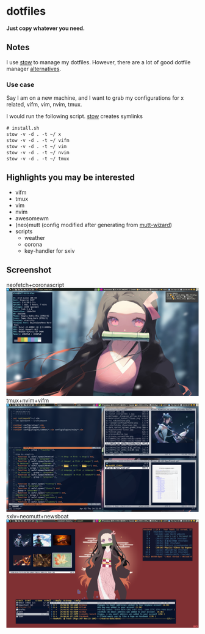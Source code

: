# dotfiles

**Just copy whatever you need.** 

## Notes
I use [stow][gnustow] to manage my dotfiles.
However, there are a lot of good dotfile manager [alternatives](https://wiki.archlinux.org/index.php/Dotfiles).

### Use case
Say I am on a new machine, and I want to grab my configurations for x related, vifm, vim, nvim, tmux.

I would run the following script. [stow][gnustow] creates symlinks 
```
# install.sh
stow -v -d . -t ~/ x
stow -v -d . -t ~/ vifm
stow -v -d . -t ~/ vim
stow -v -d . -t ~/ nvim
stow -v -d . -t ~/ tmux
```

## Highlights you may be interested
- vifm
- tmux
- vim
- nvim
- awesomewm
- (neo)mutt (config modified after generating from [mutt-wizard](https://github.com/LukeSmithxyz/mutt-wizard))
- scripts
    - weather
    - corona
    - key-handler for sxiv

## Screenshot
neofetch+coronascript
![neofetch+coronascript](screenshot-neofetch+coronascript.png)
tmux+nvim+vifm
![tmux+nvim+vifm](screenshot-tmux+nvim+vifm.png)
sxiv+neomutt+newsboat
![sxiv+neomutt+newsboat](screenshot-sxiv+neomutt+newsboat.png)

[gnustow]: https://www.gnu.org/software/stow/
